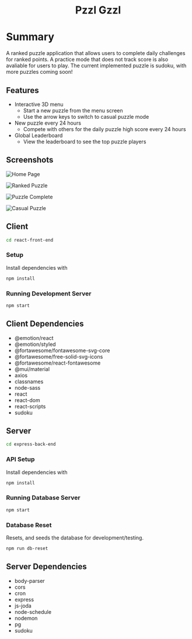 <h1 align="center">Pzzl Gzzl</h1>

# Summary
A ranked puzzle application that allows users to complete daily challenges for ranked points. A practice mode that does not track score is also avaliable for users to play. The current implemented puzzle is sudoku, with more puzzles coming soon!

## Features
- Interactive 3D menu
  - Start a new puzzle from the menu screen
  - Use the arrow keys to switch to casual puzzle mode
- New puzzle every 24 hours
  - Compete with others for the daily puzzle high score every 24 hours
- Global Leaderboard
  - View the leaderboard to see the top puzzle players

## Screenshots
![Home Page](https://github.com/ethanloewen/pzzl-gzzl/blob/main/documents/pzzl_main.png?raw=true)

![Ranked Puzzle](https://github.com/ethanloewen/pzzl-gzzl/blob/main/documents/pzzl_sudoku_ranked.png?raw=true)

![Puzzle Complete](https://github.com/ethanloewen/pzzl-gzzl/blob/main/documents/pzzl_win.png?raw=true)

![Casual Puzzle](https://github.com/ethanloewen/pzzl-gzzl/blob/main/documents/pzzl_casual.png?raw=true)

## **Client**
```sh
cd react-front-end
```

### Setup

Install dependencies with

```sh
npm install
```

### Running Development Server

```sh
npm start
```

## Client Dependencies
- @emotion/react
- @emotion/styled
- @fortawesome/fontawesome-svg-core
- @fortawesome/free-solid-svg-icons
- @fortawesome/react-fontawesome
- @mui/material
- axios
- classnames
- node-sass
- react
- react-dom
- react-scripts
- sudoku

## **Server**

```sh
cd express-back-end
```

### API Setup

Install dependencies with

```sh
npm install
```

### Running Database Server

```sh
npm start
```

### Database Reset

Resets, and seeds the database for development/testing.

```sh
npm run db-reset
```

## Server Dependencies
- body-parser
- cors
- cron
- express
- js-joda
- node-schedule
- nodemon
- pg
- sudoku